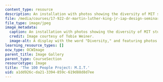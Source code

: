 ```yaml
---
content_type: resource
description: An installation with photos showing the diversity of MIT students.
file: /media/courses/17-922-dr-martin-luther-king-jr-iap-design-seminar-january-iap-2013/a1dd926cda213394859c619d88d8d7ee_MLKdivnew.jpg
file_type: image/jpeg
image_metadata:
  caption: An installation with photos showing the diversity of MIT students.
  credit: Image courtesy of Tobie Weiner.
  image-alt: A display with the word "Diversity," and featuring photos of MIT students.
learning_resource_types: []
ocw_type: OCWImage
parent_title: Image Gallery
parent_type: CourseSection
resourcetype: Image
title: 'The 100 People Project: M.I.T.'
uid: a1dd926c-da21-3394-859c-619d88d8d7ee
---
```

